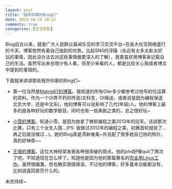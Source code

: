 ```yaml
---
layout: post
title: "我所仰慕的Blog们"
date: 2013-10-14 10:22
comments: true
categories: [生活剪影]
---
```

Blog自古以来，就是广大人民群众喜闻乐见的学习交流平台~在各大社交网络盛行的今天，博客依然有着自己独到的优势。比起SNS的浮躁（永远有太多太新太好玩的事情，因此没办法去对这些事情做更深入的了解），我更喜欢用博客来记载自己的生活。虽然写出来也很少有人看，但至少来看的人，都是比较关心我或者博文中提到的事情的。

下面就来讲讲那些我所仰慕的Blog们~

<!--more-->

* 第一位当然是[Matrix67的博客](http://www.matrix67.com/)。我知道的所有OIer多少都参考过他写的位运算的资料。作为一个OI界不朽的传说(文科生，OI保送，或者说是因为编程保送北京大学，还是中文系)，他的博客可以说影响了几代(年级)人。他的博客上最多的是各种好玩的数学题目，同时也有一些美剧之类的，总之很好玩~

* [小雪的博客](http://sizheng.org/)。知道小雪，是因为她拿了微软编程之美2013年的冠军。话说那次比赛，只有三个女生入围...(PS: 我做过2012年的编程之美，初赛首轮就挂了...再之后就没做过...)。她的Blog真是清新唯美~并且配了很多她自己拍的照片。真的好神奇~~

* [王垠的博客](http://www.yinwang.org/)。这位大神经常发表各种很突破的观点。他的phd好像quit了两次了吧，不知道现在怎么样了。知道他是因为他的那篇著名的[完全用Linux工作](http://www.cnbeta.com/articles/76147.htm)。虽然很偏激，但也确实很值得读。不过他的博客，好多基本功能都没有，比如说返回首页什么的。

未完待续~

